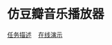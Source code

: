 # 仿豆瓣音乐播放器

[任务描述](http://ife.baidu.com/course/detail/id/83) &nbsp;&nbsp; [在线演示](https://ife2017.github.io/doubanfm/public/)
